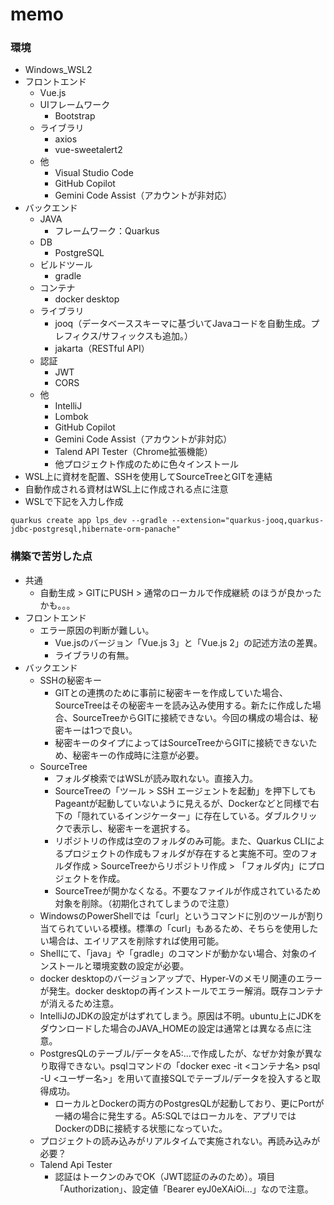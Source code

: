 # memo

### 環境
- Windows_WSL2
- フロントエンド
  - Vue.js
  - UIフレームワーク
    - Bootstrap
  - ライブラリ
    - axios
    - vue-sweetalert2
  - 他
    - Visual Studio Code
    - GitHub Copilot
    - Gemini Code Assist（アカウントが非対応）
- バックエンド
  - JAVA
    - フレームワーク：Quarkus
  - DB
    - PostgreSQL
  - ビルドツール
    - gradle
  - コンテナ
    - docker desktop
  - ライブラリ
    - jooq（データベーススキーマに基づいてJavaコードを自動生成。プレフィクス/サフィックスも追加。）
    - jakarta（RESTful API）
  - 認証
    - JWT
    - CORS
  - 他
    - IntelliJ
    - Lombok
    - GitHub Copilot
    - Gemini Code Assist（アカウントが非対応）
    - Talend API Tester（Chrome拡張機能）
    - 他プロジェクト作成のために色々インストール
- WSL上に資材を配置、SSHを使用してSourceTreeとGITを連結
- 自動作成される資材はWSL上に作成される点に注意
- WSLで下記を入力し作成
```shell script
quarkus create app lps_dev --gradle --extension="quarkus-jooq,quarkus-jdbc-postgresql,hibernate-orm-panache"
```

### 構築で苦労した点
- 共通
  - 自動生成 > GITにPUSH > 通常のローカルで作成継続 のほうが良かったかも。。。
- フロントエンド
  - エラー原因の判断が難しい。
    - Vue.jsのバージョン「Vue.js 3」と「Vue.js 2」の記述方法の差異。
    - ライブラリの有無。
- バックエンド
  - SSHの秘密キー
    - GITとの連携のために事前に秘密キーを作成していた場合、SourceTreeはその秘密キーを読み込み使用する。新たに作成した場合、SourceTreeからGITに接続できない。今回の構成の場合は、秘密キーは1つで良い。
    - 秘密キーのタイプによってはSourceTreeからGITに接続できないため、秘密キーの作成時に注意が必要。
  - SourceTree
    - フォルダ検索ではWSLが読み取れない。直接入力。
    - SourceTreeの「ツール > SSH エージェントを起動」を押下してもPageantが起動していないように見えるが、Dockerなどと同様で右下の「隠れているインジケーター」に存在している。ダブルクリックで表示し、秘密キーを選択する。
    - リポジトリの作成は空のフォルダのみ可能。また、Quarkus CLIによるプロジェクトの作成もフォルダが存在すると実施不可。空のフォルダ作成 > SourceTreeからリポジトリ作成 > 「フォルダ内」にプロジェクトを作成。
    - SourceTreeが開かなくなる。不要なファイルが作成されているため対象を削除。（初期化されてしまうので注意）
  - WindowsのPowerShellでは「curl」というコマンドに別のツールが割り当てられていいる模様。標準の「curl」もあるため、そちらを使用したい場合は、エイリアスを削除すれば使用可能。
  - Shellにて、「java」や「gradle」のコマンドが動かない場合、対象のインストールと環境変数の設定が必要。
  - docker desktopのバージョンアップで、Hyper-Vのメモリ関連のエラーが発生。docker desktopの再インストールでエラー解消。既存コンテナが消えるため注意。
  - IntelliJのJDKの設定がはずれてしまう。原因は不明。ubuntu上にJDKをダウンロードした場合のJAVA_HOMEの設定は通常とは異なる点に注意。
  - PostgresQLのテーブル/データをA5:...で作成したが、なぜか対象が異なり取得できない。psqlコマンドの「docker exec -it <コンテナ名> psql -U <ユーザー名>」を用いて直接SQLでテーブル/データを投入すると取得成功。
    - ローカルとDockerの両方のPostgresQLが起動しており、更にPortが一緒の場合に発生する。A5:SQLではローカルを、アプリではDockerのDBに接続する状態になっていた。
  - プロジェクトの読み込みがリアルタイムで実施されない。再読み込みが必要？
  - Talend Api Tester
    - 認証はトークンのみでOK（JWT認証のみのため）。項目「Authorization」、設定値「Bearer eyJ0eXAiOi...」なので注意。
